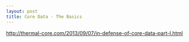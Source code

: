 ```yaml
---
layout: post
title: Core Data - The Basics
---
```

http://thermal-core.com/2013/09/07/in-defense-of-core-data-part-I.html
